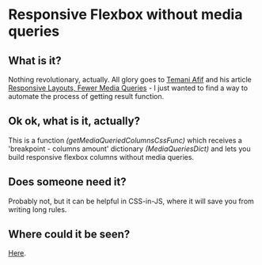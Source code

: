 # Responsive Flexbox without media queries

## What is it?
Nothing revolutionary, actually. All glory goes to [Temani Afif](https://css-only.art/) and his article [Responsive Layouts, Fewer Media Queries](https://css-tricks.com/responsive-layouts-fewer-media-queries/) - I just wanted to find a way to automate the process of getting result function.

## Ok ok, what is it, actually?
This is a function _(getMediaQueriedColumnsCssFunc)_ which receives a 'breakpoint - columns amount' dictionary _(MediaQueriesDict)_ and lets you build responsive flexbox columns without media queries.

## Does someone need it?
Probably not, but it can be helpful in CSS-in-JS, where it will save you from writing long rules.

## Where could it be seen?
[Here](https://mei33.github.io/flexbox-media-queried-columns-landing).
